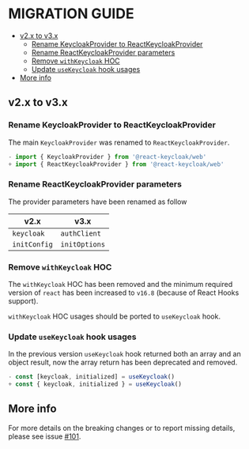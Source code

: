 # MIGRATION GUIDE <!-- omit in toc -->

- [v2.x to v3.x](#v2x-to-v3x)
  - [Rename KeycloakProvider to ReactKeycloakProvider](#rename-keycloakprovider-to-reactkeycloakprovider)
  - [Rename ReactKeycloakProvider parameters](#rename-reactkeycloakprovider-parameters)
  - [Remove `withKeycloak` HOC](#remove-withkeycloak-hoc)
  - [Update `useKeycloak` hook usages](#update-usekeycloak-hook-usages)
- [More info](#more-info)

## v2.x to v3.x

### Rename KeycloakProvider to ReactKeycloakProvider

The main `KeycloakProvider` was renamed to `ReactKeycloakProvider`.

```ts
- import { KeycloakProvider } from '@react-keycloak/web'
+ import { ReactKeycloakProvider } from '@react-keycloak/web'
```

### Rename ReactKeycloakProvider parameters

The provider parameters have been renamed as follow

| v2.x         | v3.x          |
| ------------ | ------------- |
| `keycloak`   | `authClient`  |
| `initConfig` | `initOptions` |

### Remove `withKeycloak` HOC

The `withKeycloak` HOC has been removed and the minimum required version of `react` has been increased to `v16.8` (because of React Hooks support).

`withKeycloak` HOC usages should be ported to `useKeycloak` hook.

### Update `useKeycloak` hook usages

In the previous version `useKeycloak` hook returned both an array and an object result, now the array return has been deprecated and removed.

```ts
- const [keycloak, initialized] = useKeycloak()
+ const { keycloak, initialized } = useKeycloak()
```

## More info

For more details on the breaking changes or to report missing details, please see issue [#101](https://github.com/react-keycloak/react-keycloak/issues/101).